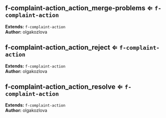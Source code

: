 <a name="module_f-complaint-action_action_merge-problems"></a>

## f-complaint-action_action_merge-problems ⇐ <code>f-complaint-action</code>
**Extends:** <code>f-complaint-action</code>  
**Author:** olgakozlova  

<a name="module_f-complaint-action_action_reject"></a>

## f-complaint-action_action_reject ⇐ <code>f-complaint-action</code>
**Extends:** <code>f-complaint-action</code>  
**Author:** olgakozlova  

<a name="module_f-complaint-action_action_resolve"></a>

## f-complaint-action_action_resolve ⇐ <code>f-complaint-action</code>
**Extends:** <code>f-complaint-action</code>  
**Author:** olgakozlova  
